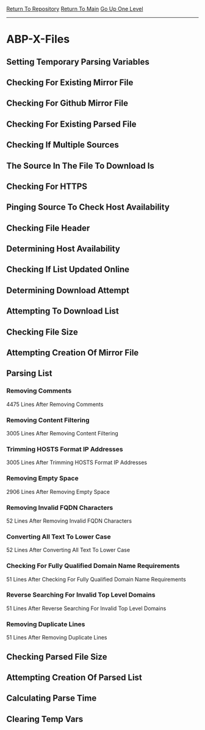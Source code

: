 [Return To Repository](https://github.com/deathbybandaid/piholeparser/)
[Return To Main](https://github.com/deathbybandaid/piholeparser/blob/master/RecentRunLogs/Mainlog.md)
[Go Up One Level](https://github.com/deathbybandaid/piholeparser/blob/master/RecentRunLogs/TopLevelScripts/30-Processing-Blacklists.md)
____________________________________
# ABP-X-Files
## Setting Temporary Parsing Variables
## Checking For Existing Mirror File
## Checking For Github Mirror File
## Checking For Existing Parsed File
## Checking If Multiple Sources
## The Source In The File To Download Is
## Checking For HTTPS
## Pinging Source To Check Host Availability
## Checking File Header
## Determining Host Availability
## Checking If List Updated Online
## Determining Download Attempt
## Attempting To Download List
## Checking File Size
## Attempting Creation Of Mirror File
## Parsing List
### Removing Comments
4475 Lines After Removing Comments
### Removing Content Filtering
3005 Lines After Removing Content Filtering
### Trimming HOSTS Format IP Addresses
3005 Lines After Trimming HOSTS Format IP Addresses
### Removing Empty Space
2906 Lines After Removing Empty Space
### Removing Invalid FQDN Characters
52 Lines After Removing Invalid FQDN Characters
### Converting All Text To Lower Case
52 Lines After Converting All Text To Lower Case
### Checking For Fully Qualified Domain Name Requirements
51 Lines After Checking For Fully Qualified Domain Name Requirements
### Reverse Searching For Invalid Top Level Domains
51 Lines After Reverse Searching For Invalid Top Level Domains
### Removing Duplicate Lines
51 Lines After Removing Duplicate Lines
## Checking Parsed File Size
## Attempting Creation Of Parsed List
## Calculating Parse Time
## Clearing Temp Vars
